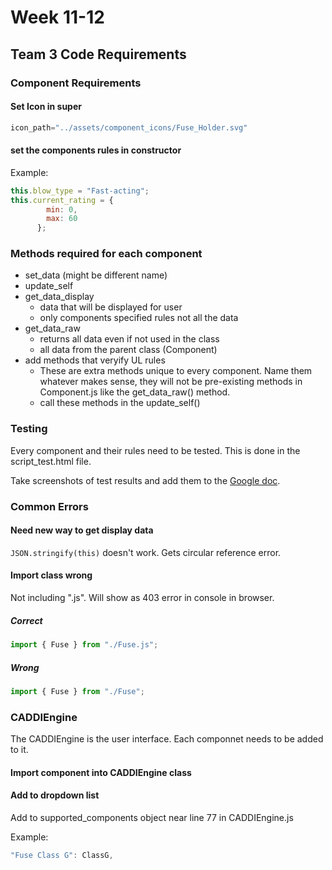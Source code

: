 # Week 11-12

## Team 3 Code Requirements

### Component Requirements
#### Set Icon in super
```JavaScript
icon_path="../assets/component_icons/Fuse_Holder.svg"
```
#### set the components rules in constructor
Example:
```JavaScript
this.blow_type = "Fast-acting";
this.current_rating = {
        min: 0,
        max: 60
      };
```

### Methods required for each component 

* set_data (might be different name)
* update_self
* get_data_display
  * data that will be displayed for user
  * only components specified rules not all the data
* get_data_raw
  * returns all data even if not used in the class
  * all data from the parent class (Component)
* add methods that veryify UL rules
  * These are extra methods unique to every component. Name them whatever makes sense, they will not be pre-existing methods in Component.js like the get_data_raw() method.
  * call these methods in the update_self() 
 
### Testing
Every component and their rules need to be tested. This is done in the script_test.html file. 

Take screenshots of test results and add them to the [Google doc](https://docs.google.com/document/d/1PfHwYXdYXG7enOpExL34GHl3MsXq5j4tDzYi8vV0YOE/edit?usp=sharing).

### Common Errors
#### Need new way to get display data
`JSON.stringify(this)` doesn't work. Gets circular reference error.

#### Import class wrong
Not including ".js". Will show as 403 error in console in browser.

##### Correct
```JavaScript
import { Fuse } from "./Fuse.js";
```

##### Wrong
```JavaScript
import { Fuse } from "./Fuse";
```

### CADDIEngine

The CADDIEngine is the user interface. Each componnet needs to be added to it. 

#### Import component into CADDIEngine class

#### Add to dropdown list
Add to supported_components object near line 77 in CADDIEngine.js

Example:
```JavaScript
"Fuse Class G": ClassG,
```
